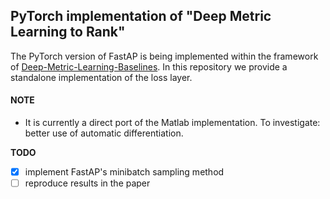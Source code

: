 ## PyTorch implementation of "Deep Metric Learning to Rank"

The PyTorch version of FastAP is being implemented within the framework of 
[Deep-Metric-Learning-Baselines](https://github.com/kunhe/Deep-Metric-Learning-Baselines).
In this repository we provide a standalone implementation of the loss layer.

#### NOTE
- It is currently a direct port of the Matlab implementation. To investigate: better use of automatic differentiation.

**TODO**
- [x] implement FastAP's minibatch sampling method
- [ ] reproduce results in the paper
